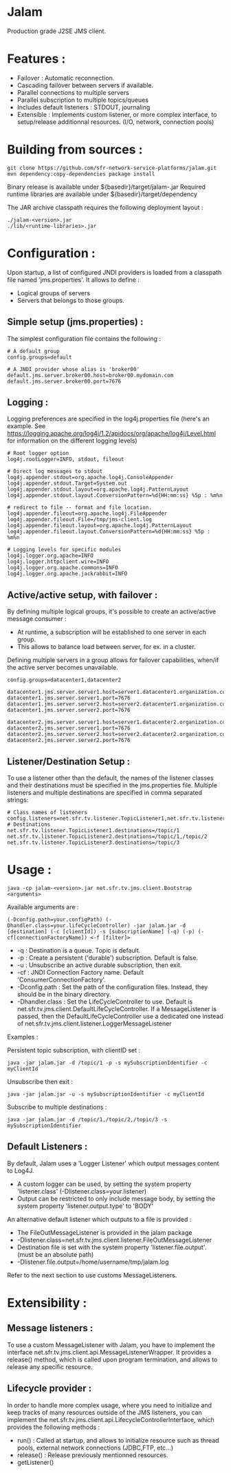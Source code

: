 Jalam
=====

Production grade J2SE JMS client.

Features : 
==========

 - Failover : Automatic reconnection.
 - Cascading failover between servers if available.
 - Parallel connections to multiple servers
 - Parallel subscription to multiple topics/queues
 - Includes default listeners : STDOUT, journaling
 - Extensible : Implements custom listener, or more complex interface, to setup/release
    additionnal resources. (I/O, network, connection pools)

Building from sources :
=======================

    git clone https://github.com/sfr-network-service-platforms/jalam.git
    mvn dependency:copy-dependencies package install

Binary release is available under ${basedir}/target/jalam-<version>.jar
Required runtime libraries are available under ${basedir}/target/dependency

The JAR archive classpath requires the following deployment layout :

    ./jalam-<version>.jar
    ./lib/<runtime-libraries>.jar

Configuration :
===============

Upon startup, a list of configured JNDI providers is loaded from a classpath file named 'jms.properties'.
It allows to define :

 - Logical groups of servers
 - Servers that belongs to those groups.
 
Simple setup (jms.properties) :
-------------------------------
 
 The simplest configuration file contains the following :

    # A default group
    config.groups=default

    # A JNDI provider whose alias is 'broker00'
    default.jms.server.broker00.host=broker00.mydomain.com
    default.jms.server.broker00.port=7676

Logging :
---------

Logging preferences are specified in the log4j.properties file (here's an example. See https://logging.apache.org/log4j/1.2/apidocs/org/apache/log4j/Level.html for information on the different logging levels)
 
    # Root logger option
    log4j.rootLogger=INFO, stdout, fileout

    # Direct log messages to stdout
    log4j.appender.stdout=org.apache.log4j.ConsoleAppender
    log4j.appender.stdout.Target=System.out
    log4j.appender.stdout.layout=org.apache.log4j.PatternLayout
    log4j.appender.stdout.layout.ConversionPattern=%d{HH:mm:ss} %5p : %m%n
    
    # redirect to file -- format and file location.
    log4j.appender.fileout=org.apache.log4j.FileAppender
    log4j.appender.fileout.File=/tmp/jms-client.log
    log4j.appender.fileout.layout=org.apache.log4j.PatternLayout
    log4j.appender.fileout.layout.ConversionPattern=%d{HH:mm:ss} %5p : %m%n

    # Logging levels for specific modules
    log4j.logger.org.apache=INFO
    log4j.logger.httpclient.wire=INFO
    log4j.logger.org.apache.commons=INFO
    log4j.logger.org.apache.jackrabbit=INFO


Active/active setup, with failover :
------------------------------------

By defining multiple logical groups, it's possible to create an active/active message consumer :
 - At runtime, a subscription will be established to one server in each group.
 - This allows to balance load between server, for ex. in a cluster.

Defining multiple servers in a group allows for failover capabilities, when/if the active server
becomes unavailable.

    config.groups=datacenter1,datacenter2

    datacenter1.jms.server.server1.host=server1.datacenter1.organization.com
    datacenter1.jms.server.server1.port=7676
    datacenter1.jms.server.server2.host=server2.datacenter1.organization.com
    datacenter1.jms.server.server2.port=7676

    datacenter2.jms.server.server1.host=server1.datacenter2.organization.com
    datacenter2.jms.server.server1.port=7676
    datacenter2.jms.server.server2.host=server2.datacenter2.organization.com
    datacenter2.jms.server.server2.port=7676

Listener/Destination Setup :
----------------------------

To use a listener other than the default, the names of the listener classes and their destinations must be specified in the jms.properties file. Multiple listeners and multiple destinations are specified in comma separated strings:

    # Class names of listeners
    config.listeners=net.sfr.tv.listener.TopicListener1,net.sfr.tv.listener.TopicListener2,net.sfr.tv.listener.TopicListener3
    # Destinations
    net.sfr.tv.listener.TopicListener1.destinations=/topic/1
    net.sfr.tv.listener.TopicListener2.destinations=/topic/1,/topic/2
    net.sfr.tv.listener.TopicListener3.destinations=/topic/3
	
Usage :
=======

    java -cp jalam-<version>.jar net.sfr.tv.jms.client.Bootstrap <arguments>

Available arguments are : 

    (-Dconfig.path=your.configPath) (-Dhandler.class=your.lifeCycleController) -jar jalam.jar -d [destination] (-c [clientId]) -s [subscriptionName] (-q) (-p) (-cf[connectionFactoryName]) <-f [filter]>

 - -q  : Destination is a queue. Topic is default.
 - -p  : Create a persistent ('durable') subscription. Default is false.
 - -u  : Unsubscribe an active durable subscription, then exit.
 - -cf : JNDI Connection Factory name. Default 'ConsumerConnectionFactory'.
 - -Dconfig.path : Set the path of the configuration files. Instead, they should be in the binary directory. 
 - -Dhandler.class : Set the LifeCycleController to use. Default is net.sfr.tv.jms.client.DefaultLifeCycleController. If a MessageListener is passed, then the DefaultLifeCycleController use a dedicated one instead of net.sfr.tv.jms.client.listener.LoggerMessageListener

                
Examples :

Persistent topic subscription, with clientID set :

    java -jar jalam.jar -d /topic/1 -p -s mySubscriptionIdentifier -c myClientId
Unsubscribe then exit :

    java -jar jalam.jar -u -s mySubscriptionIdentifier -c myClientId
Subscribe to multiple destinations :

    java -jar jalam.jar -d /topic/1,/topic/2,/topic/3 -s mySubscriptionIdentifier

Default Listeners :
-----------

By default, Jalam uses a 'Logger Listener' which output messages content to Log4J.

 - A custom logger can be used, by setting the system property 'listener.class' (-Dlistener.class=your.listener)
 - Output can be restricted to only include message body, by setting the system property 'listener.output.type' to 'BODY'

An alternative default listener which outputs to a file is provided :

 - The FileOutMessageListener is provided in the jalam package
  - -Dlistener.class=net.sfr.tv.jms.client.listener.FileOutMessageListener
 - Destination file is set with the system property 'listener.file.output'. (must be an absolute path)
  - -Dlistener.file.output=/home/username/tmp/jalam.log

Refer to the next section to use customs MessageListeners.
	
Extensibility :
===============

Message listeners :
-------------------

To use a custom MessageListener with Jalam, you have to implement the interface net.sfr.tv.jms.client.api.MessageListenerWrapper.
It provides a release() method, which is called upon program termination, and allows to release any specific resource.

Lifecycle provider :
--------------------

In order to handle more complex usage, where you need to initialize and keep tracks of many resources outside of the JMS listeners,
you can implement the net.sfr.tv.jms.client.api.LifecycleControllerInterface, which provides the following methods :

 - run() : Called at startup, and allows to initialize resource such as thread pools, external network connections (JDBC,FTP, etc...)
 - release() : Release previously mentionned resources.
 - getListener()
